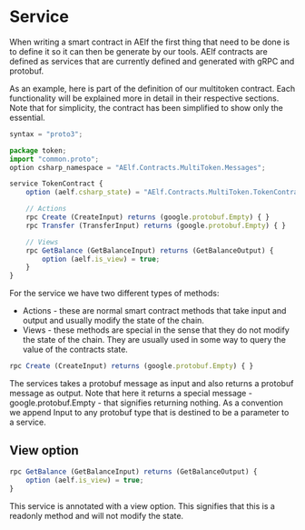 # Service

When writing a smart contract in AElf the first thing that need to be done is to define it so it can then be generate by our tools. AElf contracts are defined as services that are currently defined and generated with gRPC and protobuf.

As an example, here is part of the definition of our multitoken contract. Each functionality will be explained more in detail in their respective sections. Note that for simplicity, the contract has been simplified to show only the essential.

```javascript
syntax = "proto3";

package token;
import "common.proto";
option csharp_namespace = "AElf.Contracts.MultiToken.Messages";

service TokenContract {
    option (aelf.csharp_state) = "AElf.Contracts.MultiToken.TokenContractState";

    // Actions
    rpc Create (CreateInput) returns (google.protobuf.Empty) { }
    rpc Transfer (TransferInput) returns (google.protobuf.Empty) { }

    // Views
    rpc GetBalance (GetBalanceInput) returns (GetBalanceOutput) {
        option (aelf.is_view) = true;
    }
}
```

For the service we have two different types of methods:

* Actions - these are normal smart contract methods that take input and output and usually modify the state of the chain.
* Views - these methods are special in the sense that they do not modify the state of the chain. They are usually used in some way to query the value of the contracts state.

```javascript
rpc Create (CreateInput) returns (google.protobuf.Empty) { }
```

The services takes a protobuf message as input and also returns a protobuf message as output. Note that here it returns a special message - google.protobuf.Empty - that signifies returning nothing. As a convention we append Input to any protobuf type that is destined to be a parameter to a service.

## View option

```javascript
rpc GetBalance (GetBalanceInput) returns (GetBalanceOutput) {
    option (aelf.is_view) = true;
}
```

This service is annotated with a view option. This signifies that this is a readonly method and will not modify the state.

